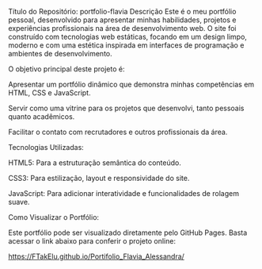 Título do Repositório: portfolio-flavia
Descrição
Este é o meu portfólio pessoal, desenvolvido para apresentar minhas habilidades, projetos e experiências profissionais na área de desenvolvimento web. O site foi construído com tecnologias web estáticas, focando em um design limpo, moderno e com uma estética inspirada em interfaces de programação e ambientes de desenvolvimento.

O objetivo principal deste projeto é:

Apresentar um portfólio dinâmico que demonstra minhas competências em HTML, CSS e JavaScript.

Servir como uma vitrine para os projetos que desenvolvi, tanto pessoais quanto acadêmicos.

Facilitar o contato com recrutadores e outros profissionais da área.

Tecnologias Utilizadas:

HTML5: Para a estruturação semântica do conteúdo.

CSS3: Para estilização, layout e responsividade do site.

JavaScript: Para adicionar interatividade e funcionalidades de rolagem suave.

Como Visualizar o Portfólio:

Este portfólio pode ser visualizado diretamente pelo GitHub Pages. Basta acessar o link abaixo para conferir o projeto online:

https://FTakElu.github.io/Portifolio_Flavia_Alessandra/